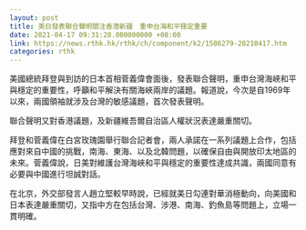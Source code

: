 ```yaml
---
layout: post
title: 美日發表聯合聲明關注香港新疆　重申台海和平穩定重要
date: 2021-04-17 09:31:28.000000000 +08:00
link: https://news.rthk.hk/rthk/ch/component/k2/1586279-20210417.htm
categories: rthk
---
```


美國總統拜登與到訪的日本首相菅義偉會面後，發表聯合聲明，重申台灣海峽和平與穩定的重要性，呼籲和平解決有關海峽兩岸的議題。報道說，今次是自1969年以來，兩國領袖就涉及台灣的敏感議題，首次發表聲明。

聯合聲明又對香港議題，及新疆維吾爾自治區人權狀況表達嚴重關切。

拜登和菅義偉在白宮玫瑰園舉行聯合記者會，兩人承諾在一系列議題上合作，包括應對來自中國的挑戰，南海、東海、以及北韓問題，以確保自由與開放印太地區的未來。菅義偉說，日美對維護台灣海峽和平與穩定的重要性達成共識，兩國同意有必要與中國進行坦誠對話。

在北京，外交部發言人趙立堅較早時說，已經就美日勾連對華消極動向，向美國和日本表達嚴重關切，又指中方在包括台灣、涉港、南海、釣魚島等問題上，立場一貫明確。
